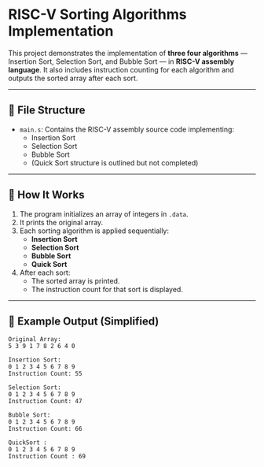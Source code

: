 # RISC-V Sorting Algorithms Implementation

This project demonstrates the implementation of **three four algorithms** — Insertion Sort, Selection Sort, and Bubble Sort — in **RISC-V assembly language**. It also includes instruction counting for each algorithm and outputs the sorted array after each sort.

---

## 📁 File Structure

- `main.s`: Contains the RISC-V assembly source code implementing:
  - Insertion Sort
  - Selection Sort
  - Bubble Sort
  - (Quick Sort structure is outlined but not completed)

---

## 🚀 How It Works

1. The program initializes an array of integers in `.data`.
2. It prints the original array.
3. Each sorting algorithm is applied sequentially:
   - **Insertion Sort**
   - **Selection Sort**
   - **Bubble Sort**
   - **Quick Sort**
4. After each sort:
   - The sorted array is printed.
   - The instruction count for that sort is displayed.

---

## 🧾 Example Output (Simplified)

```text
Original Array: 
5 3 9 1 7 8 2 6 4 0 

Insertion Sort: 
0 1 2 3 4 5 6 7 8 9 
Instruction Count: 55

Selection Sort:
0 1 2 3 4 5 6 7 8 9 
Instruction Count: 47

Bubble Sort:
0 1 2 3 4 5 6 7 8 9 
Instruction Count: 66

QuickSort :
0 1 2 3 4 5 6 7 8 9
Instruction Count : 69
